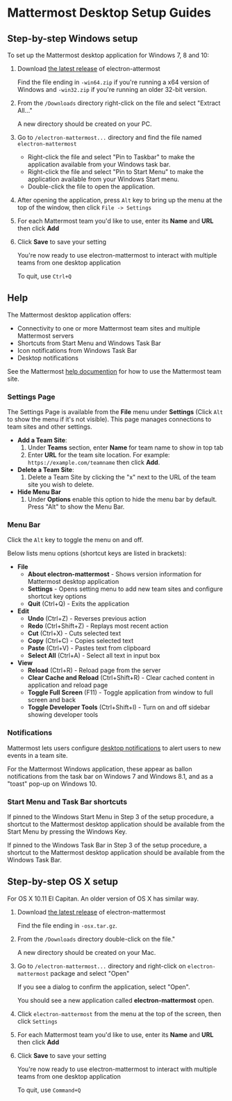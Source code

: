 # Mattermost Desktop Setup Guides

## Step-by-step Windows setup

To set up the Mattermost desktop application for Windows 7, 8 and 10: 

1. Download [the latest release](https://github.com/yuya-oc/electron-mattermost/releases) of electron-attermost  

   Find the file ending in `-win64.zip` if you're running a x64 version of Windows and `-win32.zip` if you're running an older 32-bit version.

2. From the `/Downloads` directory right-click on the file and select "Extract All..."

   A new directory should be created on your PC.

3. Go to `/electron-mattermost...` directory and find the file named `electron-mattermost` 

   - Right-click the file and select "Pin to Taskbar" to make the application available from your Windows task bar. 
   - Right-click the file and select "Pin to Start Menu" to make the application available from your Windows Start menu. 
   - Double-click the file to open the application. 

4. After opening the application, press `Alt` key to bring up the menu at the top of the window, then click `File -> Settings`

5. For each Mattermost team you'd like to use, enter its **Name** and **URL** then click **Add**

6. Click **Save** to save your setting

   You're now ready to use electron-mattermost to interact with multiple teams from one desktop application

   To quit, use `Ctrl+Q`

## Help 

The Mattermost desktop application offers: 

- Connectivity to one or more Mattermost team sites and multiple Mattermost servers
- Shortcuts from Start Menu and Windows Task Bar
- Icon notifications from Windows Task Bar
- Desktop notifications

See the Mattermost [help documention](http://docs.mattermost.com/help/getting-started/signing-in.html) for how to use the Mattermost team site. 

### Settings Page

The Settings Page is available from the **File** menu under **Settings** (Click `Alt` to show the menu if it's not visible). This page manages connections to team sites and other settings. 

- **Add a Team Site**: 
   1. Under **Teams** section, enter **Name** for team name to show in top tab
   2. Enter **URL** for the team site location. For example: `https://example.com/teamname` then click **Add**.
- **Delete a Team Site**: 
   1. Delete a Team Site by clicking the "x" next to the URL of the team site you wish to delete. 
- **Hide Menu Bar** 
   1. Under **Options** enable this option to hide the menu bar by default. Press "Alt" to show the Menu Bar. 

### Menu Bar

Click the `Alt` key to toggle the menu on and off. 

Below lists menu options (shortcut keys are listed in brackets): 

- **File**
  - **About electron-mattermost** - Shows version information for Mattermost desktop application 
  - **Settings** - Opens setting menu to add new team sites and configure shortcut key options
  - **Quit** (Ctrl+Q) - Exits the application 
- **Edit**
  - **Undo** (Ctrl+Z) - Reverses previous action 
  - **Redo** (Ctrl+Shift+Z) - Replays most recent action
  - **Cut** (Ctrl+X) - Cuts selected text 
  - **Copy** (Ctrl+C) - Copies selected text
  - **Paste** (Ctrl+V) - Pastes text from clipboard
  - **Select All** (Ctrl+A) - Select all text in input box
- **View**
  - **Reload** (Ctrl+R) - Reload page from the server
  - **Clear Cache and Reload** (Ctrl+Shift+R) - Clear cached content in application and reload page
  - **Toggle Full Screen** (F11) - Toggle application from window to full screen and back
  - **Toggle Developer Tools** (Ctrl+Shift+I) - Turn on and off sidebar showing developer tools

### Notifications 

Mattermost lets users configure [desktop notifications](http://docs.mattermost.com/help/getting-started/configuring-notifications.html#desktop-notifications) to alert users to new events in a team site. 

For the Mattermost Windows application, these appear as ballon notifications from the task bar on Windows 7 and Windows 8.1, and as a "toast" pop-up on Windows 10. 

### Start Menu and Task Bar shortcuts

If pinned to the Windows Start Menu in Step 3 of the setup procedure, a shortcut to the Mattermost desktop application should be available from the Start Menu by pressing the Windows Key. 

If pinned to the Windows Task Bar in Step 3 of the setup procedure, a shortcut to the Mattermost desktop application should be available from the Windows Task Bar.


## Step-by-step OS X setup
For OS X 10.11 El Capitan. An older version of OS X has similar way.

1. Download [the latest release](https://github.com/yuya-oc/electron-mattermost/releases) of electron-mattermost  

   Find the file ending in `-osx.tar.gz`.

2. From the `/Downloads` directory double-click on the file."

   A new directory should be created on your Mac.

3. Go to `/electron-mattermost...` directory and right-click on `electron-mattermost` package and select "Open"

   If you see a dialog to confirm the application, select "Open".

   You should see a new application called **electron-mattermost** open.

4. Click `electron-mattermost` from the menu at the top of the screen, then click `Settings`

5. For each Mattermost team you'd like to use, enter its **Name** and **URL** then click **Add**

6. Click **Save** to save your setting

   You're now ready to use electron-mattermost to interact with multiple teams from one desktop application

   To quit, use `Command+Q`
